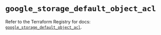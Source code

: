 # `google_storage_default_object_acl`

Refer to the Terraform Registry for docs: [`google_storage_default_object_acl`](https://registry.terraform.io/providers/hashicorp/google-beta/5.42.0/docs/resources/google_storage_default_object_acl).
